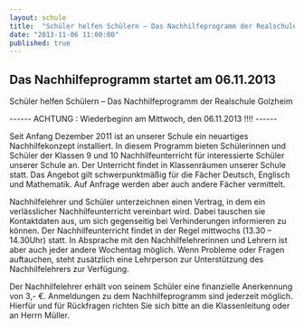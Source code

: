 ```yaml
---
layout: schule
title:  "Schüler helfen Schülern – Das Nachhilfeprogramm der Realschule Golzheim"
date: "2013-11-06 11:00:00"
published: true
---
```


## Das Nachhilfeprogramm startet am 06.11.2013

Schüler helfen Schülern – Das Nachhilfeprogramm der Realschule Golzheim

------ ACHTUNG : Wiederbeginn am Mittwoch, den 06.11.2013 !!!! ------

Seit Anfang Dezember 2011 ist an unserer Schule ein neuartiges Nachhilfekonzept installiert. In diesem Programm bieten Schülerinnen und Schüler der Klassen 9 und 10 Nachhilfeunterricht für interessierte Schüler unserer Schule an. Der Unterricht findet in Klassenräumen unserer Schule statt. Das Angebot gilt schwerpunktmäßig für die Fächer Deutsch, Englisch und Mathematik. Auf Anfrage werden aber auch andere Fächer vermittelt.

Nachhilfelehrer und Schüler unterzeichnen einen Vertrag, in dem ein verlässlicher Nachhilfeunterricht vereinbart wird. Dabei tauschen sie Kontaktdaten aus, um sich gegenseitig bei Verhinderungen informieren zu können. Der Nachhilfeunterricht findet in der Regel mittwochs (13.30 – 14.30Uhr) statt. In Absprache mit den Nachhilfelehrerinnen und Lehrern ist aber auch jeder andere Wochentag möglich. Wenn Probleme oder Fragen auftauchen, steht zusätzlich eine Lehrperson zur Unterstützung des Nachhilfelehrers zur Verfügung.

Der Nachhilfelehrer erhält von seinem Schüler eine finanzielle Anerkennung von 3,- €. Anmeldungen zu dem Nachhilfeprogramm sind jederzeit möglich. Hierfür und für Rückfragen richten Sie sich bitte an die Klassenleitung oder an Herrn Müller. 
